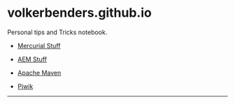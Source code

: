 # volkerbenders.github.io

Personal tips and Tricks notebook.


* [Mercurial Stuff](mercurial.md)

* [AEM Stuff](aem_tips_and_tricks.md)

* [Apache Maven](maven.md)

* [Piwik](piwik.md)
---
